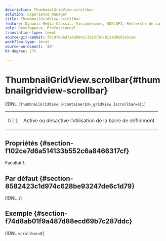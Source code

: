 ```yaml
---
description: ThumbnailGridView.scrollbar
solution: Experience Manager
title: ThumbnailGridView.scrollbar
feature: Dynamic Media Classic, Visionneuses, SDK/API, Recherche de catalogue électronique
role: Développeur, Professionnel
translation-type: tm+mt
source-git-commit: f6c97606d7a4209427316d7367013ad9585a5cae
workflow-type: tm+mt
source-wordcount: '28'
ht-degree: 17%

---
```



# ThumbnailGridView.scrollbar{#thumbnailgridview-scrollbar}

[!DNL `[ThumbnailGridView.|<containerId>_gridView.]scrollbar=0|1`]

<table id="table_70E6FDB62C2C4DBBB26BEBAD37A181AD"> 
 <tbody> 
  <tr> 
   <td> <p> <span class="codeph"> 0 | 1</span> </p> </td> 
   <td> <p> Active ou désactive l’utilisation de la barre de défilement. </p> </td> 
  </tr> 
 </tbody> 
</table>

## Propriétés {#section-f102ce7d6a514133b552c6a8466317cf}

Facultatif.

## Par défaut {#section-8582423c1d974c628be93247de6c1d79}

[!DNL `1`]

## Exemple {#section-f74d8ab01f9a487d88ecd69b7c287ddc}

[!DNL `scrollbar=0`]
